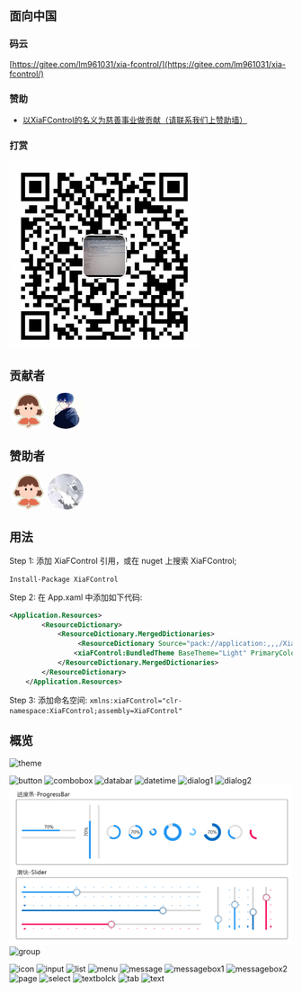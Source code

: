 ## 面向中国


### 码云

[https://gitee.com/lm961031/xia-fcontrol/](https://gitee.com/lm961031/xia-fcontrol/)

### 赞助

* [以XiaFControl的名义为慈善事业做贡献（请联系我们上赞助墙）](http://www.chinacharityfederation.org/ConfirmDonation/0.html?zhijie=3)

### 打赏

![打赏](https://raw.githubusercontent.com/LiuliuMao/LMFiles/master/XiaFControl/pay.png)

## 贡献者

<a href="https://github.com/LiuliuMao" target="_blank"><img style="border-radius:50%!important" width="64px" alt="ghost1372" src="https://raw.githubusercontent.com/LiuliuMao/LMFiles/master/XiaFControl/girl.png"></a></a>
<a href="https://github.com/justliuzm" target="_blank"><img style="border-radius:50%!important" width="64px" alt="ghost1372" src="https://raw.githubusercontent.com/LiuliuMao/LMFiles/master/XiaFControl/58766277.jpg"></a></a>

## 赞助者

<a href="https://github.com/LiuliuMao" target="_blank"><img style="border-radius:50%!important" width="64px" alt="bigorange1900" src="https://raw.githubusercontent.com/LiuliuMao/LMFiles/master/XiaFControl/girl.png"></a>
<a href="https://github.com/fengdeyingzi" target="_blank"><img style="border-radius:50%!important" width="64px" alt="bigorange1900" src="https://raw.githubusercontent.com/LiuliuMao/LMFiles/master/XiaFControl/18662432.jpg"></a>


## 用法

Step 1: 添加 XiaFControl 引用，或在 nuget 上搜索 XiaFControl;

```Install-Package XiaFControl```

Step 2: 在 App.xaml 中添加如下代码:
```XML
<Application.Resources>
        <ResourceDictionary>
            <ResourceDictionary.MergedDictionaries>
                 <ResourceDictionary Source="pack://application:,,,/XiaFControl;component/Themes/Basic/Generic.xaml" />
                <xiaFControl:BundledTheme BaseTheme="Light" PrimaryColor="XiaFPurple"/>
            </ResourceDictionary.MergedDictionaries>
        </ResourceDictionary>
    </Application.Resources>
```

Step 3: 添加命名空间:
`xmlns:xiaFControl="clr-namespace:XiaFControl;assembly=XiaFControl"`

## 概览

![theme](https://gitee.com/lm961031/drawing-bed/raw/master/XiaFControlFiles2.0.3/theme.png)

![button](https://gitee.com/lm961031/drawing-bed/raw/master/XiaFControlFiles2.0.3/button.png)
![combobox](https://gitee.com/lm961031/drawing-bed/raw/master/XiaFControlFiles2.0.3/combobox.png)
![databar](https://gitee.com/lm961031/drawing-bed/raw/master/XiaFControlFiles2.0.3/databar.png)
![datetime](https://gitee.com/lm961031/drawing-bed/raw/master/XiaFControlFiles2.0.3/datetime.png)
![dialog1](https://gitee.com/lm961031/drawing-bed/raw/master/XiaFControlFiles2.0.3/dialog1.png)
![dialog2](https://gitee.com/lm961031/drawing-bed/raw/master/XiaFControlFiles2.0.3/dialog2.png)
![datatool](https://raw.githubusercontent.com/LiuliuMao/LMFiles/master/XiaFControl/datatool.png)
![group](https://gitee.com/lm961031/drawing-bed/raw/master/XiaFControlFiles2.0.3/group.png)


![icon](https://gitee.com/lm961031/drawing-bed/raw/master/XiaFControlFiles2.0.3/icon.png)
![input](https://gitee.com/lm961031/drawing-bed/raw/master/XiaFControlFiles2.0.3/input.png)
![list](https://gitee.com/lm961031/drawing-bed/raw/master/XiaFControlFiles2.0.3/list.png)
![menu](https://gitee.com/lm961031/drawing-bed/raw/master/XiaFControlFiles2.0.3/menu.png)
![message](https://gitee.com/lm961031/drawing-bed/raw/master/XiaFControlFiles2.0.3/message.png)
![messagebox1](https://gitee.com/lm961031/drawing-bed/raw/master/XiaFControlFiles2.0.3/messagebox1.png)
![messagebox2](https://gitee.com/lm961031/drawing-bed/raw/master/XiaFControlFiles2.0.3/messagebox2.png)
![page](https://gitee.com/lm961031/drawing-bed/raw/master/XiaFControlFiles2.0.3/page.png)
![select](https://gitee.com/lm961031/drawing-bed/raw/master/XiaFControlFiles2.0.3/select.png)
![textbolck](https://gitee.com/lm961031/drawing-bed/raw/master/XiaFControlFiles2.0.3/step.png)
![tab](https://gitee.com/lm961031/drawing-bed/raw/master/XiaFControlFiles2.0.3/tab.png)
![text](https://gitee.com/lm961031/drawing-bed/raw/master/XiaFControlFiles2.0.3/text.png)


